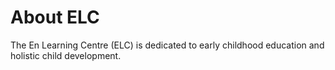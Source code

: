 # About ELC

The En Learning Centre (ELC) is dedicated to early childhood education and holistic child development.